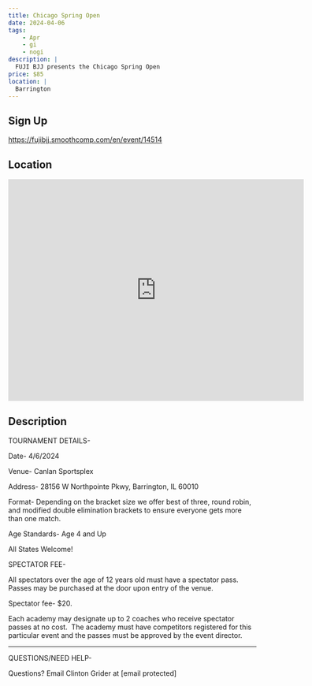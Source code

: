 ```yaml
---
title: Chicago Spring Open
date: 2024-04-06
tags:
    - Apr
    - gi 
    - nogi 
description: |
  FUJI BJJ presents the Chicago Spring Open
price: $85
location: |
  Barrington
---
```

## Sign Up
https://fujibjj.smoothcomp.com/en/event/14514

## Location
<iframe src="https://www.google.com/maps/embed?pb=!1m18!1m12!1m3!1d12345.6789!2d-88.1819264!3d42.1889982!2m3!1f0!2f0!3f0!3m2!1i1024!2i768!4f13.1!3m3!1m2!1s0x0%3A0x0!2z42.1889982!5e0!3m2!1sen!2sus!4v1234567890" width="600" height="450" style="border:0;" allowfullscreen="" loading="lazy"></iframe>

## Description
TOURNAMENT DETAILS- 


Date- 4/6/2024


Venue- Canlan Sportsplex


Address- 28156 W Northpointe Pkwy, Barrington, IL 60010


Format- Depending on the bracket size we offer best of three, round robin, and modified double elimination brackets to ensure everyone gets more than one match.


Age Standards- Age 4 and Up


All States Welcome!


SPECTATOR FEE-


All spectators over the age of 12 years old must have a spectator pass.  Passes may be purchased at the door upon entry of the venue.



Spectator fee- $20.



Each academy may designate up to 2 coaches who receive spectator passes at no cost.  The academy must have competitors registered for this particular event and the passes must be approved by the event director.


_______________________________________________________________________________


QUESTIONS/NEED HELP-


Questions? Email Clinton Grider at [email protected]